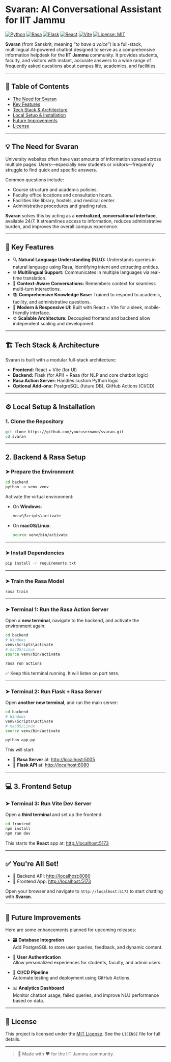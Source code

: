 # Svaran: AI Conversational Assistant for IIT Jammu

[![Python](https://img.shields.io/badge/Python-3.10-blue.svg)](https://www.python.org/)
[![Rasa](https://img.shields.io/badge/Rasa-3.x-orange.svg)](https://rasa.com/)
[![Flask](https://img.shields.io/badge/Flask-2.x-black.svg)](https://flask.palletsprojects.com/)
[![React](https://img.shields.io/badge/React-18.x-blue.svg?logo=react)](https://reactjs.org/)
[![Vite](https://img.shields.io/badge/Vite-4.x-purple.svg?logo=vite)](https://vitejs.dev/)
[![License: MIT](https://img.shields.io/badge/License-MIT-yellow.svg)](https://opensource.org/licenses/MIT)

**Svaran** (from Sanskrit, meaning *"to have a voice"*) is a full-stack, multilingual AI-powered chatbot designed to serve as a comprehensive information helpdesk for the **IIT Jammu** community. It provides students, faculty, and visitors with instant, accurate answers to a wide range of frequently asked questions about campus life, academics, and facilities.


---

## 📌 Table of Contents

- [The Need for Svaran](#the-need-for-svaran)
- [Key Features](#key-features)
- [Tech Stack & Architecture](#tech-stack--architecture)
- [Local Setup & Installation](#local-setup--installation)
- [Future Improvements](#future-improvements)
- [License](#license)

---

## 💡 The Need for Svaran

University websites often have vast amounts of information spread across multiple pages. Users—especially new students or visitors—frequently struggle to find quick and specific answers.

Common questions include:

- Course structure and academic policies.
- Faculty office locations and consultation hours.
- Facilities like library, hostels, and medical center.
- Administrative procedures and grading rules.

**Svaran** solves this by acting as a **centralized, conversational interface**, available 24/7. It streamlines access to information, reduces administrative burden, and improves the overall campus experience.

---

## 🚀 Key Features

- 🔍 **Natural Language Understanding (NLU):** Understands queries in natural language using Rasa, identifying intent and extracting entities.
- 🌐 **Multilingual Support:** Communicates in multiple languages via real-time translation.
- 🧠 **Context-Aware Conversations:** Remembers context for seamless multi-turn interactions.
- 📚 **Comprehensive Knowledge Base:** Trained to respond to academic, facility, and administrative questions.
- 💬 **Modern & Responsive UI:** Built with React + Vite for a sleek, mobile-friendly interface.
- ⚙️ **Scalable Architecture:** Decoupled frontend and backend allow independent scaling and development.

---

## 🏗️ Tech Stack & Architecture

Svaran is built with a modular full-stack architecture:

- **Frontend:** React + Vite (for UI)
- **Backend:** Flask (for API) + Rasa (for NLP and core chatbot logic)
- **Rasa Action Server:** Handles custom Python logic
- **Optional Add-ons:** PostgreSQL (future DB), GitHub Actions (CI/CD)

---

## ⚙️ Local Setup & Installation

### 1. Clone the Repository

```bash
git clone https://github.com/yourusername/svaran.git
cd svaran
```

---

## 2. Backend & Rasa Setup

### ➤ Prepare the Environment

```bash
cd backend
python -m venv venv
```

Activate the virtual environment:

- On **Windows**:

  ```bash
  venv\Scripts\activate
  ```

- On **macOS/Linux**:

  ```bash
  source venv/bin/activate
  ```

---

### ➤ Install Dependencies

```bash
pip install -r requirements.txt
```

---

### ➤ Train the Rasa Model

```bash
rasa train
```

---

### ➤ Terminal 1: Run the Rasa Action Server

Open a **new terminal**, navigate to the backend, and activate the environment again:

```bash
cd backend
# Windows
venv\Scripts\activate
# macOS/Linux
source venv/bin/activate

rasa run actions
```

✅ Keep this terminal running. It will listen on port `5055`.

---

### ➤ Terminal 2: Run Flask + Rasa Server

Open **another new terminal**, and run the main server:

```bash
cd backend
# Windows
venv\Scripts\activate
# macOS/Linux
source venv/bin/activate

python app.py
```

This will start:

- 🧠 **Rasa Server** at: [http://localhost:5005](http://localhost:5005)  
- 🔗 **Flask API** at: [http://localhost:8080](http://localhost:8080)

---

## 💻 3. Frontend Setup

### ➤ Terminal 3: Run Vite Dev Server

Open a **third terminal** and set up the frontend:

```bash
cd frontend
npm install
npm run dev
```

This starts the **React** app at: [http://localhost:5173](http://localhost:5173)

---

## ✅ You're All Set!

- 🔌 Backend API: [http://localhost:8080](http://localhost:8080)  
- 💬 Frontend App: [http://localhost:5173](http://localhost:5173)

Open your browser and navigate to `http://localhost:5173` to start chatting with **Svaran**.

---

## 🌱 Future Improvements

Here are some enhancements planned for upcoming releases:

- 🗃️ **Database Integration**  
  Add PostgreSQL to store user queries, feedback, and dynamic content.

- 🔐 **User Authentication**  
  Allow personalized experiences for students, faculty, and admin users.

- 🔁 **CI/CD Pipeline**  
  Automate testing and deployment using GitHub Actions.

- 📊 **Analytics Dashboard**  
  Monitor chatbot usage, failed queries, and improve NLU performance based on data.

---

## 📄 License

This project is licensed under the [MIT License](https://opensource.org/licenses/MIT). See the `LICENSE` file for full details.

---

> 🚀 Made with ❤️ for the IIT Jammu community.
